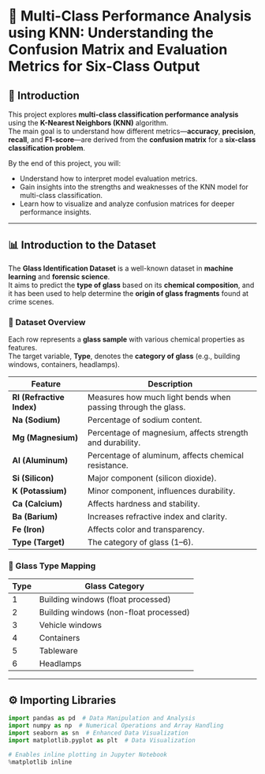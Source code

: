 # 🧪 Multi-Class Performance Analysis using KNN: Understanding the Confusion Matrix and Evaluation Metrics for Six-Class Output

## 📘 Introduction

This project explores **multi-class classification performance analysis** using the **K-Nearest Neighbors (KNN)** algorithm.  
The main goal is to understand how different metrics—**accuracy**, **precision**, **recall**, and **F1-score**—are derived from the **confusion matrix** for a **six-class classification problem**.

By the end of this project, you will:
- Understand how to interpret model evaluation metrics.
- Gain insights into the strengths and weaknesses of the KNN model for multi-class classification.
- Learn how to visualize and analyze confusion matrices for deeper performance insights.

---

## 📊 Introduction to the Dataset

The **Glass Identification Dataset** is a well-known dataset in **machine learning** and **forensic science**.  
It aims to predict the **type of glass** based on its **chemical composition**, and it has been used to help determine the **origin of glass fragments** found at crime scenes.

### 🧱 Dataset Overview

Each row represents a **glass sample** with various chemical properties as features.  
The target variable, **Type**, denotes the **category of glass** (e.g., building windows, containers, headlamps).

| Feature | Description |
|----------|--------------|
| **RI (Refractive Index)** | Measures how much light bends when passing through the glass. |
| **Na (Sodium)** | Percentage of sodium content. |
| **Mg (Magnesium)** | Percentage of magnesium, affects strength and durability. |
| **Al (Aluminum)** | Percentage of aluminum, affects chemical resistance. |
| **Si (Silicon)** | Major component (silicon dioxide). |
| **K (Potassium)** | Minor component, influences durability. |
| **Ca (Calcium)** | Affects hardness and stability. |
| **Ba (Barium)** | Increases refractive index and clarity. |
| **Fe (Iron)** | Affects color and transparency. |
| **Type (Target)** | The category of glass (1–6). |

### 🔢 Glass Type Mapping

| Type | Glass Category |
|------|----------------|
| 1 | Building windows (float processed) |
| 2 | Building windows (non-float processed) |
| 3 | Vehicle windows |
| 4 | Containers |
| 5 | Tableware |
| 6 | Headlamps |

---

## ⚙️ Importing Libraries

```python
import pandas as pd  # Data Manipulation and Analysis
import numpy as np  # Numerical Operations and Array Handling
import seaborn as sn  # Enhanced Data Visualization
import matplotlib.pyplot as plt  # Data Visualization

# Enables inline plotting in Jupyter Notebook
%matplotlib inline


